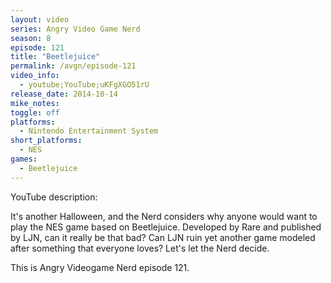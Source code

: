 ```yaml
---
layout: video
series: Angry Video Game Nerd
season: 8
episode: 121
title: "Beetlejuice"
permalink: /avgn/episode-121
video_info:
  - youtube;YouTube;uKFgXGO51rU
release_date: 2014-10-14
mike_notes:
toggle: off
platforms:
  - Nintendo Entertainment System
short_platforms:
  - NES
games:
  - Beetlejuice
---
```


<p class="yt-description">YouTube description:</p>

It's another Halloween, and the Nerd considers why anyone would want to play the NES game based on Beetlejuice. Developed by Rare and published by LJN, can it really be that bad? Can LJN ruin yet another game modeled after something that everyone loves? Let's let the Nerd decide. 

This is Angry Videogame Nerd episode 121.